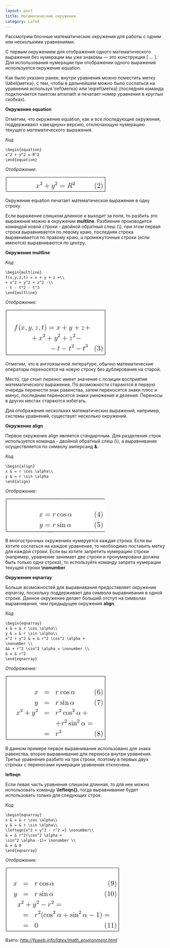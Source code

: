 ```yaml
---
layout: post
title: Математические окружения
category: LaTeX
---
```


Рассмотрим блочные математические окружения для работы с одним или несколькими уравнениями.

С первым окружением для отображения одного математического выражения без нумерации мы уже знакомы — это конструкция \[ … \]. Для использования нумерации при отображении одного выражения используется окружение equation.

Как было указано ранее, внутри уравнения можно поместить метку \label{метка}, с тем, чтобы в дальнейшем можно было сослаться на уравнения используя \ref{метка} или \eqref{метка} (последняя команда подключается пакетом amsmath и печатает номер уравнения в круглых скобках).

**Окружение equation**

Отметим, что окружение equation, как и все последующие окружения, поддерживают «звездную» версию, отключающую нумерацию текущего математического выражения.

*Код*	

    \begin{equation}
    x^2 + y^2 = R^2
    \end{equation}

*Отображение*:

![](/image/mathematical_environments/1.latex_math_equation.png)

Окружение equation печатает математическое выражение в одну строку.

 Если выражение слишком длинное и выходит за поля, то разбить это выражение можно в окружении **multline**. Разбиение производится командой новой строки - двойной обратный слеш (\\), при этом первая строка выравнивается по левому краю, последняя строка выравнивается по правому краю, а промежуточные строки (если имеются) выравниваются по центру.

**Окружение multline**

*Код*

    \begin{multline}
    f(x,y,z,t) = x + y + z +\\
    + x^2 + y^2 + z^2 -\\
    - t - t^2 - t^3
    \end{multline}

*Отображение*:

![](/image/mathematical_environments/2.latex_math_multline.png)

Отметим, что в англоязычной литературе, обычно математические операторы переносятся на новую строку без дублирования на старой.

Место, где стоит перенос имеет значение с позиции восприятия математического выражения. По возможности стараются в первую очередь перенести знак равенства, затем переносятся знаки плюс и минус, последним переносятся знаки умножения и деления. Переносы в других местах стараются избегать.

Для отображения нескольких математических выражений, например, системы уравнений, существует несколько окружений.

**Окружение align**

Первое окружение align является стандартным. Для разделения строк используется команда -  двойной обратный слеш (\\), а выравнивание осуществляется по символу амперсанд **&**.

*Код*	

    \begin{align}
    x & = r \cos \alpha\\
    y & = r \sin \alpha
    \end{align}

*Отображение*:

![](/image/mathematical_environments/3.latex_math_align.png)

В многострочных окружениях нумеруется каждая строка. Если вы хотите сослаться на каждое уравнение, то необходимо поставить метку для каждой строки. Если вы хотите запретить нумерацию строки (например, уравнение занимает две строки и пронумерована должна быть только одна строка), то используйте команду запрета нумерации текущей строки **\nonumber**.

**Окружение eqnarray**

Больше возможностей для выравнивания предоставляет окружение eqnarray, поскольку поддерживает два символа выравнивания в одной строке. Данное окружение делает больший отступ на символах выравнивания, чем предыдущее окружения **align**.

*Код*	

    \begin{eqnarray}
    x & = & r \cos \alpha\\
    y & = & r \sin \alpha\\
    x^2 + y^2 & = & r^2 \cos^2 \alpha +
    \nonumber \\
    && + r^2 \sin^2 \alpha = \nonumber \\
    & = & r^2
    \end{eqnarray}

*Отображение*:

![](/image/mathematical_environments/4.latex_math_eqnarray.png)

В данном примере первое выравнивание использовано для знака равенства, второе выравнивание для переноса внутри уравнения. Третье уравнение разбито на три строки, поэтому в первых двух строках с переносами нумерация уравнения отключена.

**lefteqn**

Если левая часть уравнения слишком длинная, то для нее можно использовать команду **\lefteqn{}**, тогда выравнивание будет использовать только для следующих строк.

*Код*	

    \begin{eqnarray}
    x & = & r \cos \alpha\\
    y & = & r \sin \alpha\\
    \lefteqn{x^2 + y^2 - r^2 =} \nonumber\\
    & = & r^2(\cos^2 \alpha + 
    \sin^2 \alpha -1)= \nonumber \\
    & = & 0
    \end{eqnarray}

*Отображение*:

![](/image/mathematical_environments/5.latex_math_lefteqn.png)    


Взято: *http://fsweb.info/latex/math_environment.html*